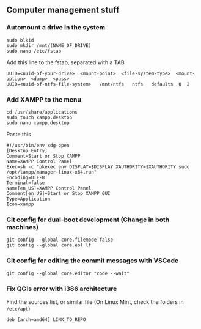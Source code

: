## Computer management stuff

### Automount a drive in the system
```
sudo blkid
sudo mkdir /mnt/(NAME_OF_DRIVE)
sudo nano /etc/fstab
```
Add this line to the fstab, separated with a TAB
```
UUID=<uuid-of-your-drive>  <mount-point>  <file-system-type>  <mount-option>  <dump>  <pass>
UUID=<uuid-of-ntfs-file-system>   /mnt/ntfs   ntfs   defaults  0  2
```

### Add XAMPP to the menu
```
cd /usr/share/applications
sudo touch xampp.desktop
sudo nano xampp.desktop
```
Paste this
```
#!/usr/bin/env xdg-open
[Desktop Entry]
Comment=Start or Stop XAMPP
Name=XAMPP Control Panel
Exec=sh -c "pkexec env DISPLAY=$DISPLAY XAUTHORITY=$XAUTHORITY sudo /opt/lampp/manager-linux-x64.run"
Encoding=UTF-8
Terminal=false
Name[en_US]=XAMPP Control Panel
Comment[en_US]=Start or Stop XAMPP GUI
Type=Application
Icon=xampp
```

### Git config for dual-boot development (Change in both machines)
```
git config --global core.filemode false
git config --global core.eol lf
```

### Git config for editing the commit messages with VSCode
```
git config --global core.editor "code --wait"
```

### Fix QGIs error with i386 architecture
Find the sources.list, or similar file (On Linux Mint, check the folders in ```/etc/apt```)
```
deb [arch=amd64] LINK_TO_REPO
```
